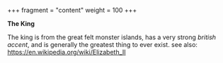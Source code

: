 +++
fragment = "content"
weight = 100
+++

**The King**


The king is from the great felt monster islands, has a very strong *british accent*, and is generally the greatest thing to ever exist.
see also: https://en.wikipedia.org/wiki/Elizabeth_II